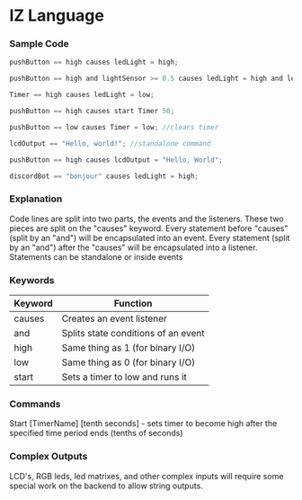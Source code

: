 # IZ Language #

### Sample Code ###
```js
pushButton == high causes ledLight = high;

pushButton == high and lightSensor >= 0.5 causes ledLight = high and ledLight2 = high;

Timer == high causes ledLight = low;

pushButton == high causes start Timer 50;

pushButton == low causes Timer = low; //clears timer

lcdOutput == "Hello, world!"; //standalone command

pushButton == high causes lcdOutput = "Hello, World";

discordBot == "bonjour" causes ledLight = high;

```

### Explanation ###
Code lines are split into two parts, the events and
the listeners.  These two pieces are split on the "causes" keyword.  Every statement before "causes" (split by an "and") will be encapsulated into an event.  Every statement (split by an "and") after the "causes" will be encapsulated into a listener. Statements can be standalone or inside events

### Keywords ###

Keyword       | Function
------------- | -------------
causes        | Creates an event listener
and           | Splits state conditions of an event
high          | Same thing as 1 (for binary I/O)
low           | Same thing as 0 (for binary I/O)
start         | Sets a timer to low and runs it

### Commands ###
Start [TimerName] [tenth seconds] - sets timer to become
high after the specified time period ends (tenths of seconds)

### Complex Outputs ###
LCD's, RGB leds, led matrixes, and other complex 
inputs will require some special work on the 
backend to allow string outputs.